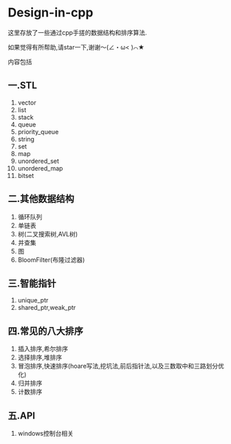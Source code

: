 # Design-in-cpp

这里存放了一些通过cpp手搓的数据结构和排序算法.

如果觉得有所帮助,请star一下,谢谢～(∠・ω< )⌒★

内容包括

## 一.STL

1. vector
2. list
3. stack
4. queue
5. priority\_queue
6. string
7. set
8. map
9. unordered\_set
10. unordered\_map
11. bitset

## 二.其他数据结构

1. 循环队列
2. 单链表
3. 树(二叉搜索树,AVL树)
4. 并查集
5. 图
6. BloomFilter(布隆过滤器)

## 三.智能指针
1. unique_ptr
2. shared_ptr,weak_ptr

## 四.常见的八大排序

1. 插入排序,希尔排序
2. 选择排序,堆排序
3. 冒泡排序,快速排序(hoare写法,挖坑法,前后指针法,以及三数取中和三路划分优化)
4. 归并排序
5. 计数排序

## 五.API

1. windows控制台相关

